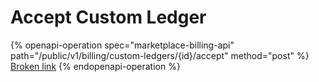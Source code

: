 # Accept Custom Ledger

{% openapi-operation spec="marketplace-billing-api" path="/public/v1/billing/custom-ledgers/{id}/accept" method="post" %}
[Broken link](broken-reference)
{% endopenapi-operation %}
